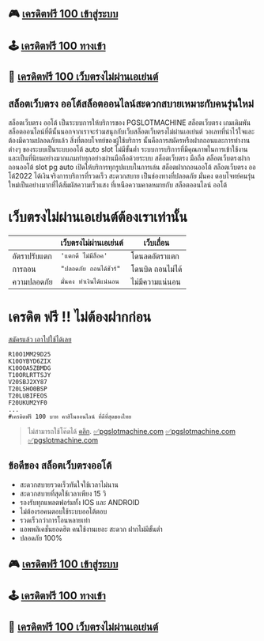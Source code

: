
## 🎮  [เครดิตฟรี 100 เข้าสู่ระบบ](https://www.pgslotmachine.com)

## [](https://atom.io/packages/%E0%B9%81%E0%B8%88%E0%B8%81%E0%B9%80%E0%B8%84%E0%B8%A3%E0%B8%94%E0%B8%B4%E0%B8%95%E0%B8%9F%E0%B8%A3%E0%B8%B5%20100%20%E0%B9%84%E0%B8%A1%E0%B9%88%E0%B8%95%E0%B9%89%E0%B8%AD%E0%B8%87%E0%B8%9D%E0%B8%B2%E0%B8%81%E0%B8%81%E0%B9%88%E0%B8%AD%E0%B8%99%20%E0%B9%84%E0%B8%A1%E0%B9%88%E0%B8%95%E0%B9%89%E0%B8%AD%E0%B8%87%E0%B9%81%E0%B8%8A%E0%B8%A3%E0%B9%8C%20%E0%B8%A5%E0%B9%88%E0%B8%B2%E0%B8%AA%E0%B8%B8%E0%B8%94%202022%20%E0%B9%83%E0%B8%AB%E0%B8%A1%E0%B9%88#%EF%B8%8F-%E0%B9%80%E0%B8%84%E0%B8%A3%E0%B8%94%E0%B8%B4%E0%B8%95%E0%B8%9F%E0%B8%A3%E0%B8%B5-100-%E0%B8%97%E0%B8%B2%E0%B8%87%E0%B9%80%E0%B8%82%E0%B9%89%E0%B8%B2)🕹️  [เครดิตฟรี 100 ทางเข้า](https://www.pgslotmachine.com)

## [](https://atom.io/packages/%E0%B9%81%E0%B8%88%E0%B8%81%E0%B9%80%E0%B8%84%E0%B8%A3%E0%B8%94%E0%B8%B4%E0%B8%95%E0%B8%9F%E0%B8%A3%E0%B8%B5%20100%20%E0%B9%84%E0%B8%A1%E0%B9%88%E0%B8%95%E0%B9%89%E0%B8%AD%E0%B8%87%E0%B8%9D%E0%B8%B2%E0%B8%81%E0%B8%81%E0%B9%88%E0%B8%AD%E0%B8%99%20%E0%B9%84%E0%B8%A1%E0%B9%88%E0%B8%95%E0%B9%89%E0%B8%AD%E0%B8%87%E0%B9%81%E0%B8%8A%E0%B8%A3%E0%B9%8C%20%E0%B8%A5%E0%B9%88%E0%B8%B2%E0%B8%AA%E0%B8%B8%E0%B8%94%202022%20%E0%B9%83%E0%B8%AB%E0%B8%A1%E0%B9%88#-%E0%B9%80%E0%B8%84%E0%B8%A3%E0%B8%94%E0%B8%B4%E0%B8%95%E0%B8%9F%E0%B8%A3%E0%B8%B5-100-%E0%B9%80%E0%B8%A7%E0%B9%87%E0%B8%9A%E0%B8%95%E0%B8%A3%E0%B8%87)🎰  [เครดิตฟรี 100 เว็บตรงไม่ผ่านเอเย่นต์](https://www.pgslotmachine.com)


## สล็อตเว็บตรง ออโต้สล็อตออนไลน์สะดวกสบายเหมาะกับคนรุ่นใหม่

สล็อตเว็บตรง ออโต้  เป็นระบบการให้บริการของ PGSLOTMACHINE สล็อตเว็บตรง เกมเดิมพันสล็อตออนไลน์ที่ดีนั้นนอกจากเราจะร่วมสนุกกับเว็บสล็อตเว็บตรงไม่ผ่านเอเย่นต์ วอเลทที่น่าไว้ใจและต้องมีความปลอดภัยแล้ว สิ่งที่ตอบโจทย์ของผู้ใช้บริการ นั้นคือการสมัครหรือฝากถอนและการทำงานต่างๆ ของระบบเป็นระบบออโต้  auto slot  ไม่มีขั้นต่ำ ระบบการบริการที่มีคุณภาพในการเข้าใช้งานและเป็นที่นิยมอย่างมากแถมทำทุกอย่างผ่านมือถือด้วยระบบ สล็อตเว็บตรง มือถือ  สล็อตเว็บตรงฝากถอนออโต้  slot pg auto  เปิดให้บริการทุกรูปแบบในการเล่น สล็อตฝากถอนออโต้  สล็อตเว็บตรง ออโต้2022  ได้เงินจริงการบริการที่รวดเร็ว สะดวกสบาย เป็นช่องทางที่ปลอดภัย มั่นคง ตอบโจทย์คนรุ่นใหม่เป็นอย่างมากที่ได้สัมผัสความเร็วแสง ที่เหนือความคาดหมายกับ  สล็อตออนไลน์ ออโต้


# เว็บตรงไม่ผ่านเอเย่นต์ต้องเราเท่านั้น
|                |เว็บตรงไม่ผ่านเอเย่นต์                        |เว็บเถื่อน                       |
|----------------|-------------------------------|-----------------------------|
|อัตราปรับแตก|`'แตกดี ไม่มีล็อค'`            |โดนลดอัตราแตก            |
|การถอน          |`"ปลอดภัย ถอนได้ชัวร์"`            |โดนบิด ถอนไม่ได้            |
|ความปลอดภัย          |`มั่นคง ทำเงินได้แน่นอน`|ไม่มีความแน่นอน|

# เครดิต ฟรี !! ไม่ต้องฝากก่อน
[สมัครแล้ว เอาไปใช้ได้เลย](https://www.pgslotmachine.com/)

```
R10O1MM29D25
K10OYBYD6ZIX
K10OOA5ZBMDG
T10ORLRTTSJY  
V20SBJ2XY87     
T20LSHO0BSP  
T20LUBIFEOS
F20UKUM2YF0
...
#เครดิตฟรี 100 บาท คาสิโนออนไลน์ ที่ดีที่สุดของไทย
```
> ไม่สามารถใช้โค๊ดได้ [คลิก](https://pgslotmachine.com/%e0%b8%95%e0%b8%b4%e0%b8%94%e0%b8%95%e0%b9%88%e0%b8%ad%e0%b9%80%e0%b8%a3%e0%b8%b2/).
> [✅pgslotmachine.com](https://www.pgslotmachine.com)
>  [✅pgslotmachine.com](https://www.pgslotmachine.com)  
>  [✅pgslotmachine.com](https://www.pgslotmachine.com)

## ข้อดีของ สล็อตเว็บตรงออโต้

-   สะดวกสบายรวดเร็วทันใจใช้เวลาไม่นาน
-   สะดวกสบายที่สุดใช้เวลาเพียง 15 วิ
-   รองรับทุกแพลตฟอร์มทั้ง IOS และ ANDROID
-   ไม่ต้องรอคนตอบใช้ระบบออโต้ตอบ
-   รวดเร็วกว่าการโอนหลายเท่า
-   แอพพลิเคชั่นยอดฮิต คนใช้งานเยอะ สะดวก ฝากไม่มีขั้นต่ำ
-   ปลอดภัย 100%


## 🎮  [เครดิตฟรี 100 เข้าสู่ระบบ](https://www.pgslotmachine.com)

## [](https://atom.io/packages/%E0%B9%81%E0%B8%88%E0%B8%81%E0%B9%80%E0%B8%84%E0%B8%A3%E0%B8%94%E0%B8%B4%E0%B8%95%E0%B8%9F%E0%B8%A3%E0%B8%B5%20100%20%E0%B9%84%E0%B8%A1%E0%B9%88%E0%B8%95%E0%B9%89%E0%B8%AD%E0%B8%87%E0%B8%9D%E0%B8%B2%E0%B8%81%E0%B8%81%E0%B9%88%E0%B8%AD%E0%B8%99%20%E0%B9%84%E0%B8%A1%E0%B9%88%E0%B8%95%E0%B9%89%E0%B8%AD%E0%B8%87%E0%B9%81%E0%B8%8A%E0%B8%A3%E0%B9%8C%20%E0%B8%A5%E0%B9%88%E0%B8%B2%E0%B8%AA%E0%B8%B8%E0%B8%94%202022%20%E0%B9%83%E0%B8%AB%E0%B8%A1%E0%B9%88#%EF%B8%8F-%E0%B9%80%E0%B8%84%E0%B8%A3%E0%B8%94%E0%B8%B4%E0%B8%95%E0%B8%9F%E0%B8%A3%E0%B8%B5-100-%E0%B8%97%E0%B8%B2%E0%B8%87%E0%B9%80%E0%B8%82%E0%B9%89%E0%B8%B2)🕹️  [เครดิตฟรี 100 ทางเข้า](https://www.pgslotmachine.com)

## [](https://atom.io/packages/%E0%B9%81%E0%B8%88%E0%B8%81%E0%B9%80%E0%B8%84%E0%B8%A3%E0%B8%94%E0%B8%B4%E0%B8%95%E0%B8%9F%E0%B8%A3%E0%B8%B5%20100%20%E0%B9%84%E0%B8%A1%E0%B9%88%E0%B8%95%E0%B9%89%E0%B8%AD%E0%B8%87%E0%B8%9D%E0%B8%B2%E0%B8%81%E0%B8%81%E0%B9%88%E0%B8%AD%E0%B8%99%20%E0%B9%84%E0%B8%A1%E0%B9%88%E0%B8%95%E0%B9%89%E0%B8%AD%E0%B8%87%E0%B9%81%E0%B8%8A%E0%B8%A3%E0%B9%8C%20%E0%B8%A5%E0%B9%88%E0%B8%B2%E0%B8%AA%E0%B8%B8%E0%B8%94%202022%20%E0%B9%83%E0%B8%AB%E0%B8%A1%E0%B9%88#-%E0%B9%80%E0%B8%84%E0%B8%A3%E0%B8%94%E0%B8%B4%E0%B8%95%E0%B8%9F%E0%B8%A3%E0%B8%B5-100-%E0%B9%80%E0%B8%A7%E0%B9%87%E0%B8%9A%E0%B8%95%E0%B8%A3%E0%B8%87)🎰  [เครดิตฟรี 100 เว็บตรงไม่ผ่านเอเย่นต์](https://www.pgslotmachine.com)
